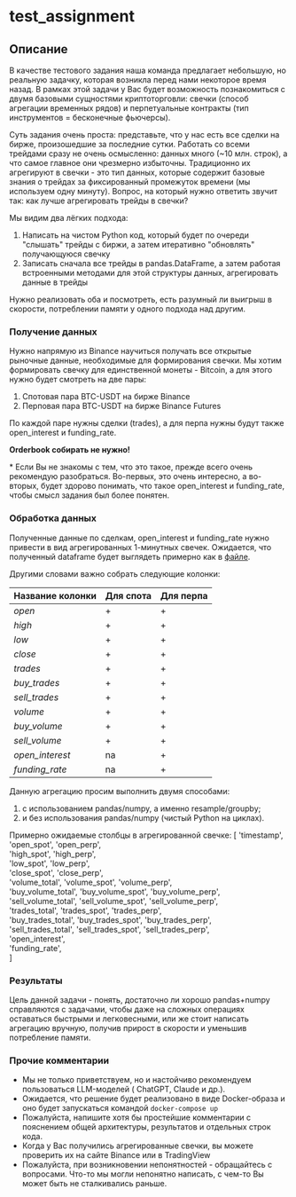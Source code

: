 # test_assignment

## Описание

В качестве тестового задания наша команда предлагает небольшую, но реальную задачку,
которая возникла перед нами
некоторое время назад. В рамках этой задачи у Вас будет возможность познакомиться с
двумя базовыми сущностями
криптоторговли: свечки (способ агрегации временных рядов) и перпетуальные контракты (тип
инструментов = бесконечные
фьючерсы).

Суть задания очень проста: представьте, что у нас есть все сделки на бирже, произошедшие
за последние сутки. Работать
со всеми трейдами сразу не очень осмысленно: данных много (~10 млн. строк), а что самое
главное они чрезмерно избыточны.
Традиционно их агрегируют в свечки - это тип данных, которые содержит базовые знания о
трейдах за фиксированный
промежуток времени (мы используем одну минуту). Вопрос, на который нужно ответить звучит
так: как лучше агрегировать
трейды в свечки?

Мы видим два лёгких подхода:

1) Написать на чистом Python код, который будет по очереди "слышать" трейды с биржи, а
   затем итеративно "обновлять"
   получающуюся свечку
2) Записать сначала все трейды в pandas.DataFrame, а затем работая встроенными методами
   для этой структуры данных,
   агрегировать данные в трейды

Нужно реализовать оба и посмотреть, есть разумный ли выигрыш в скорости, потреблении
памяти у одного подхода над
другим.

### Получение данных

Нужно напрямую из Binance научиться получать все открытые рыночные данные,
необходимые для формирования свечки.
Мы хотим формировать свечку для единственной монеты - Bitcoin, а для этого нужно будет
смотреть на две пары:

1) Спотовая пара BTC-USDT на бирже Binance
2) Перповая пара BTC-USDT на бирже Binance Futures

По каждой паре нужны сделки (trades), а для перпа нужны будут также open_interest и
funding_rate.

**Orderbook собирать не нужно!**

\* Если Вы не знакомы с тем, что это такое, прежде всего очень рекомендую разобраться.
Во-первых, это очень интересно,
а во-вторых, будет здорово понимать, что такое open_interest и funding_rate, чтобы смысл
задания был более понятен.

### Обработка данных

Полученные данные по сделкам, open_interest и funding_rate нужно привести в вид
агрегированных 1-минутных свечек.
Ожидается, что полученный dataframe будет выглядеть примерно как
в [файле](./processed_data/2024-07-21.feather).

Другими словами важно собрать следующие колонки:

| Название колонки | Для спота | Для перпа |
|------------------|-----------|-----------|
| _open_           | +         | +         |
| _high_           | +         | +         |
| _low_            | +         | +         |
| _close_          | +         | +         |
| _trades_         | +         | +         |
| _buy_trades_     | +         | +         |
| _sell_trades_    | +         | +         |
| _volume_         | +         | +         |
| _buy_volume_     | +         | +         |
| _sell_volume_    | +         | +         |
| _open_interest_  | na        | +         |
| _funding_rate_   | na        | +         |

Данную агрегацию просим выполнить двумя способами:
1) с использованием pandas/numpy, а именно resample/groupby;
2) и без использования pandas/numpy (чистый Python на циклах).

Примерно ожидаемые столбцы в агрегированной свечке:
[
'timestamp',                                                                                
'open_spot',          'open_perp',                                                                              
'high_spot',          'high_perp',                                                                              
'low_spot',           'low_perp',                                                                               
'close_spot',         'close_perp',                                                                             
'volume_total',       'volume_spot',        'volume_perp',                                                                              
'buy_volume_total',   'buy_volume_spot',    'buy_volume_perp',                                                                              
'sell_volume_total',  'sell_volume_spot',   'sell_volume_perp',                                                                             
'trades_total',       'trades_spot',        'trades_perp',                                                                              
'buy_trades_total',   'buy_trades_spot',    'buy_trades_perp',                                                                              
'sell_trades_total',  'sell_trades_spot',   'sell_trades_perp',                                                                             
'open_interest',                                                                                
'funding_rate',                                                                             
]

### Результаты

Цель данной задачи - понять, достаточно ли хорошо pandas+numpy справляются с задачами,
чтобы даже на сложных операциях
оставаться быстрыми и легковесными, или же стоит написать агрегацию вручную, получив
прирост в скорости и уменьшив
потребление памяти.

### Прочие комментарии

- Мы не только приветствуем, но и настойчиво рекомендуем пользоваться LLM-моделей (
  ChatGPT, Claude и др.).
- Ожидается, что решение будет реализовано в виде Docker-образа и оно будет запускаться
  командой `docker-compose up`
- Пожалуйста, напишите хотя бы простейшие комментарии с пояснением общей архитектуры,
  результатов и отдельных строк кода.
- Когда у Вас получились агрегированные свечки, вы можете проверить их на сайте Binance
  или в TradingView
- Пожалуйста, при возникновении непонятностей - обращайтесь с вопросами. Что-то мы могли
  непонятно написать, с чем-то
  Вы может быть не сталкивались раньше.
